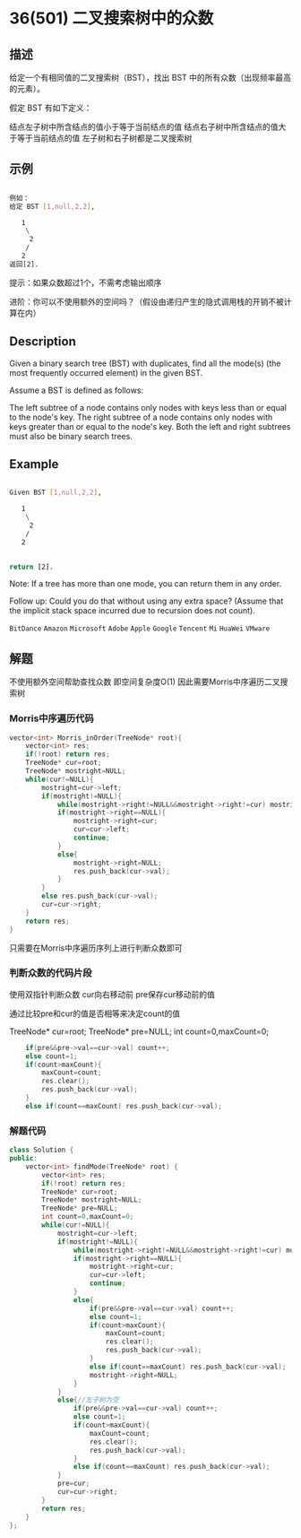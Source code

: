 # 36(501) 二叉搜索树中的众数
## 描述

给定一个有相同值的二叉搜索树（BST），找出 BST 中的所有众数（出现频率最高的元素）。

假定 BST 有如下定义：

结点左子树中所含结点的值小于等于当前结点的值
结点右子树中所含结点的值大于等于当前结点的值
左子树和右子树都是二叉搜索树


## 示例

```bash 

例如：
给定 BST [1,null,2,2],

   1
    \
     2
    /
   2
返回[2].

```

提示：如果众数超过1个，不需考虑输出顺序

进阶：你可以不使用额外的空间吗？（假设由递归产生的隐式调用栈的开销不被计算在内）

## Description



Given a binary search tree (BST) with duplicates, find all the mode(s) (the most frequently occurred element) in the given BST.

Assume a BST is defined as follows:

The left subtree of a node contains only nodes with keys less than or equal to the node's key.
The right subtree of a node contains only nodes with keys greater than or equal to the node's key.
Both the left and right subtrees must also be binary search trees.


## Example

```bash

Given BST [1,null,2,2],

   1
    \
     2
    /
   2
 

return [2].

```

Note: If a tree has more than one mode, you can return them in any order.

Follow up: Could you do that without using any extra space? (Assume that the implicit stack space incurred due to recursion does not count).

`BitDance` `Amazon` `Microsoft` `Adobe` `Apple` `Google` `Tencent` `Mi` `HuaWei` `VMware`

## 解题

不使用额外空间帮助查找众数 即空间复杂度O(1) 因此需要Morris中序遍历二叉搜索树

### Morris中序遍历代码
```C++
vector<int> Morris_inOrder(TreeNode* root){
    vector<int> res;
    if(!root) return res;
    TreeNode* cur=root;
    TreeNode* mostright=NULL;
    while(cur!=NULL){
        mostright=cur->left;
        if(mostright!=NULL){
            while(mostright->right!=NULL&&mostright->right!=cur) mostright=mostright->right;
            if(mostright->right==NULL){
                mostright->right=cur;
                cur=cur->left;
                continue;
            }
            else{
                mostright->right=NULL;
                res.push_back(cur->val);
            }
        }
        else res.push_back(cur->val);
        cur=cur->right;
    }
    return res;
}
```

只需要在Morris中序遍历序列上进行判断众数即可

### 判断众数的代码片段

使用双指针判断众数 cur向右移动前 pre保存cur移动前的值 

通过比较pre和cur的值是否相等来决定count的值

TreeNode* cur=root;
TreeNode* pre=NULL;
int count=0,maxCount=0;

```C++
    if(pre&&pre->val==cur->val) count++;
    else count=1;
    if(count>maxCount){
        maxCount=count;
        res.clear();
        res.push_back(cur->val);
    }
    else if(count==maxCount) res.push_back(cur->val);
```

### 解题代码

```C++
class Solution {
public:
    vector<int> findMode(TreeNode* root) {
        vector<int> res;
        if(!root) return res;
        TreeNode* cur=root;
        TreeNode* mostright=NULL;
        TreeNode* pre=NULL;
        int count=0,maxCount=0;
        while(cur!=NULL){
            mostright=cur->left;
            if(mostright!=NULL){
                while(mostright->right!=NULL&&mostright->right!=cur) mostright=mostright->right;
                if(mostright->right==NULL){
                    mostright->right=cur;
                    cur=cur->left;
                    continue;
                }
                else{
                    if(pre&&pre->val==cur->val) count++;
                    else count=1;
                    if(count>maxCount){
                        maxCount=count;
                        res.clear();
                        res.push_back(cur->val);
                    }
                    else if(count==maxCount) res.push_back(cur->val);
                    mostright->right=NULL;
                }
            }
            else{//左子树为空
                if(pre&&pre->val==cur->val) count++;
                else count=1;
                if(count>maxCount){
                    maxCount=count;
                    res.clear();
                    res.push_back(cur->val);
                }
                else if(count==maxCount) res.push_back(cur->val);
            }
            pre=cur;
            cur=cur->right;
        }
        return res;
    }
};
```